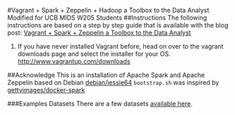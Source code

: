 #Vagrant + Spark + Zeppelin + Hadoop a Toolbox to the Data Analyst
Modified for UCB MIDS W205 Students
##Instructions
The following instructions are based on a step by step guide that is available with the blog post: [Vagrant + Spark + Zeppelin a Toolbox to the Data Analyst](http://arjon.es/2015/08/23/vagrant-spark-zeppelin-a-toolbox-to-the-data-analyst/)

1. If you have never installed Vagrant before, head on over to the vagrant downloads page and select the installer for your OS.    http://www.vagrantup.com/downloads

##Acknowledge
This is an installation of Apache Spark and Apache Zeppelin based on Debian [debian/jessie64](https://atlas.hashicorp.com/debian/boxes/jessie64)
`bootstrap.sh` was inspired by [gettyimages/docker-spark](https://github.com/gettyimages/docker-spark)

###Examples Datasets
There are a few datasets [available here](./data/).

